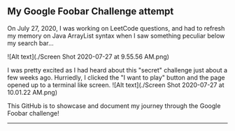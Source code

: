 
## My Google Foobar Challenge attempt

On July 27, 2020, I was working on LeetCode questions, and had to refresh my memory on Java ArrayList syntax when I saw something peculiar below my search bar...

![Alt text](./Screen Shot 2020-07-27 at 9.55.56 AM.png)

I was pretty excited as I had heard about this "secret" challenge just about a few weeks ago. Hurriedly, I clicked the "I want to play" button and the page opened up to a terminal like screen.
![Alt text](./Screen Shot 2020-07-27 at 10.01.22 AM.png)

This GitHub is to showcase and document my journey through the Google Foobar challenge!

---